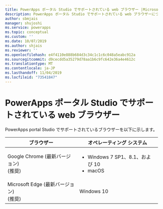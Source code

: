 ```yaml
---
title: PowerApps ポータル Studio でサポートされている web ブラウザー |Microsoft Docs
description: PowerApps ポータル Studio でサポートされている web ブラウザーについて説明します。
author: sbmjais
manager: shujoshi
ms.service: powerapps
ms.topic: conceptual
ms.custom: ''
ms.date: 10/07/2019
ms.author: shjais
ms.reviewer: ''
ms.openlocfilehash: e4f4110e888b684d3c34c1c1c6c048a5eabc912a
ms.sourcegitcommit: d9cecdd5a35279d78aa1b6c9fc642e36a4e4612c
ms.translationtype: MT
ms.contentlocale: ja-JP
ms.lasthandoff: 11/04/2019
ms.locfileid: "73541847"
---
```

# <a name="supported-web-browsers-for-powerapps-portals-studio"></a>PowerApps ポータル Studio でサポートされている web ブラウザー

PowerApps portal Studio でサポートされているブラウザーを以下に示します。

| **ブラウザー**                     | **オペレーティング システム**           |
|---------------------------------|--------------------------------|
| Google Chrome (最新バージョン)<br>(推奨)                    | <ul><li>Windows 7 SP1、8.1、および 10</li><li>macOS</li></ul>      |
| Microsoft Edge (最新バージョン)<br> (推奨)                    | Windows 10                     |
